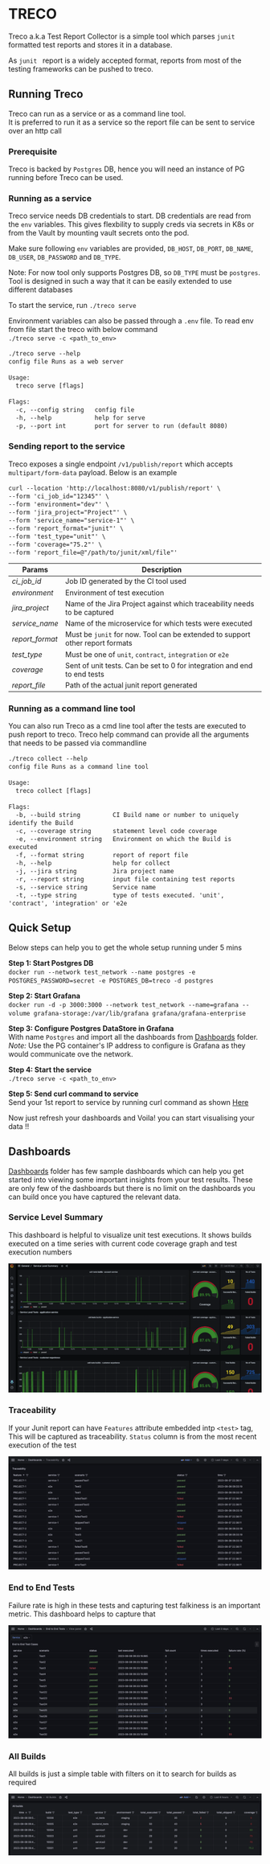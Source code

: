 # TRECO

Treco a.k.a Test Report Collector is a simple tool which parses `junit` formatted test reports and stores it in a database.  

As `junit ` report is a widely accepted format, reports from most of the testing frameworks can be pushed to treco.

## Running Treco
Treco can run as a service or as a command line tool.  
It is preferred to run it as a service so the report file can be sent to service over an http call

### Prerequisite
Treco is backed by `Postgres` DB, hence you will need an instance of PG running before Treco can be used.

### Running as a service
Treco service needs DB credentials to start. DB credentials are read from the `env` variables.   This gives flexbility to supply creds via secrets in K8s or from the Vault by mounting vault secrets onto the pod.

Make sure following `env` variables are provided, `DB_HOST`, `DB_PORT`, `DB_NAME`, `DB_USER`, `DB_PASSWORD` and `DB_TYPE`.   

Note: For now tool only supports Postgres DB, so `DB_TYPE` must be `postgres`. Tool is designed in such a way that it can be easily extended to use different databases

To start the service, run `./treco serve`

Environment variables can also be passed through a `.env` file. To read env from file start the treco with below command  
`./treco serve -c <path_to_env>`

```
./treco serve --help                                    
config file Runs as a web server

Usage:
  treco serve [flags]

Flags:
  -c, --config string   config file
  -h, --help            help for serve
  -p, --port int        port for server to run (default 8080)
  ```

### Sending report to the service 
Treco exposes a single endpoint `/v1/publish/report` which accepts `multipart/form-data` payload. Below is an example
```
curl --location 'http://localhost:8080/v1/publish/report' \
--form 'ci_job_id="12345"' \
--form 'environment="dev"' \
--form 'jira_project="Project"' \
--form 'service_name="service-1"' \
--form 'report_format="junit"' \
--form 'test_type="unit"' \
--form 'coverage="75.2"' \
--form 'report_file=@"/path/to/junit/xml/file"'
```

| Params | Description |
|---------|---------------|
|*ci_job_id*    | Job ID generated by the CI tool used           
|*environment*  | Environment of test execution  
|*jira_project* | Name of the Jira Project against which traceability needs to be captured  
|*service_name* | Name of the microservice for which tests were executed  
|*report_format*| Must be `junit` for now. Tool can be extended to support other report formats  
|*test_type*    | Must be one of `unit`, `contract`, `integration` or `e2e`
|*coverage*     | Sent of unit tests. Can be set to 0 for integration and end to end tests
|*report_file*  | Path of the actual junit report generated


### Running as a command line tool
You can also run Treco as a cmd line tool after the tests are executed to push report to treco.
Treco help command can provide all the arguments that needs to be passed via commandline
```
./treco collect --help                                  
config file Runs as a command line tool

Usage:
  treco collect [flags]

Flags:
  -b, --build string         CI Build name or number to uniquely identify the Build
  -c, --coverage string      statement level code coverage
  -e, --environment string   Environment on which the Build is executed
  -f, --format string        report of report file
  -h, --help                 help for collect
  -j, --jira string          Jira project name
  -r, --report string        input file containing test reports
  -s, --service string       Service name
  -t, --type string          type of tests executed. 'unit', 'contract', 'integration' or 'e2e
```

## Quick Setup
Below steps can help you to get the whole setup running under 5 mins

__Step 1: Start Postgres DB__  
`docker run --network test_network --name postgres -e POSTGRES_PASSWORD=secret -e POSTGRES_DB=treco -d postgres`

__Step 2: Start Grafana__  
`docker run -d -p 3000:3000 --network test_network --name=grafana --volume grafana-storage:/var/lib/grafana grafana/grafana-enterprise`

__Step 3: Configure Postgres DataStore in Grafana__  
With name `Postgres` and import all the dashboards from [Dashboards](./dashboards) folder.  
*Note:* Use the PG container's IP address to configure is Grafana as they would communicate ove the network.

__Step 4: Start the service__  
`./treco serve -c <path_to_env>`  

__Step 5: Send curl command to service__  
Send your 1st report to service by running curl command as shown [Here](#sending-report-to-the-service)

Now just refresh your dashboards and Voila! you can start visualising your data !!


## Dashboards
[Dashboards](./dashboards) folder has few sample dashboards which can help you get started into viewing some important insights from your test results. These are only few of the dashboards but there is no limit on the dashboards you can build once you have captured the relevant data.

### Service Level Summary
This dashboard is helpful to visualize unit test executions. It shows builds executed on a time series with current code coverage graph and test execution numbers

![service level summary](./dashboards/images/service_level_summary.png)

### Traceability
If your Junit report can have `Features` attribute embedded intp `<test>` tag, This will be captured as traceability. `Status` column is from the most recent execution of the test

![traceability](./dashboards/images/traceability.png)

### End to End Tests
Failure rate is high in these tests and capturing test falkiness is an important metric. This dashboard helps to capture that

![end to end tests](./dashboards/images/e2e_tests.png)

### All Builds
All builds is just a simple table with filters on it to search for builds as required

![All builds](./dashboards/images/all_builds.png)